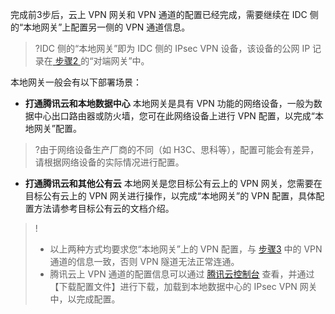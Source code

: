 完成前3步后，云上 VPN 网关和 VPN 通道的配置已经完成，需要继续在 IDC 侧的“本地网关”上配置另一侧的 VPN 通道信息。
>?IDC 侧的“本地网关”即为 IDC 侧的 IPsec VPN 设备，该设备的公网 IP 记录在[ 步骤2 ](https://cloud.tencent.com/document/product/554/52856)的“对端网关”中。
>
本地网关一般会有以下部署场景：
- **打通腾讯云和本地数据中心**
本地网关是具有 VPN 功能的网络设备，一般为数据中心出口路由器或防火墙，您可在此网络设备上进行 VPN 配置，以完成“本地网关”配置。
>?由于网络设备生产厂商的不同（如 H3C、思科等），配置可能会有差异，请根据网络设备的实际情况进行配置。
>

- **打通腾讯云和其他公有云**
本地网关是您目标公有云上的 VPN 网关，您需要在目标公有云上的 VPN 网关进行操作，以完成“本地网关”的 VPN 配置，具体配置方法请参考目标公有云的文档介绍。

>!
>- 以上两种方式均要求您“本地网关”上的 VPN 配置，与 [步骤3](https://cloud.tencent.com/document/product/554/52857) 中的 VPN 通道的信息一致，否则 VPN 隧道无法正常连通。
>- 腾讯云上 VPN 通道的配置信息可以通过 [腾讯云控制台](https://console.cloud.tencent.com/vpc/vpnGw ) 查看，并通过【下载配置文件】进行下载，加载到本地数据中心的 IPsec VPN 网关中，以完成配置。



